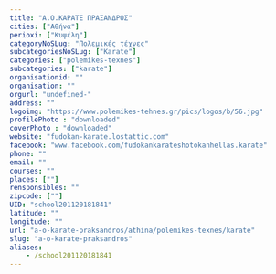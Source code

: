 ```yaml
---
title: "Α.Ο.ΚΑΡΑΤΕ ΠΡΑΞΑΝΔΡΟΣ"
cities: ["Αθήνα"]
perioxi: ["Κυψέλη"]
categoryNoSLug: "Πολεμικές τέχνες"
subcategoriesNoSLug: ["Karate"]
categories: ["polemikes-texnes"]
subcategories: ["karate"]
organisationid: ""
organisation: ""
orgurl: "undefined-"
address: ""
logoimg: "https://www.polemikes-tehnes.gr/pics/logos/b/56.jpg"
profilePhoto : "downloaded"
coverPhoto : "downloaded"
website: "fudokan-karate.lostattic.com"
facebook: "www.facebook.com/fudokankarateshotokanhellas.karate"
phone: ""
email: ""
courses: ""
places: [""]
rensponsibles: ""
zipcode: [""]
UID: "school201120181841"
latitude: ""
longitude: ""
url: "a-o-karate-praksandros/athina/polemikes-texnes/karate"
slug: "a-o-karate-praksandros"
aliases:
    - /school201120181841
---
```





